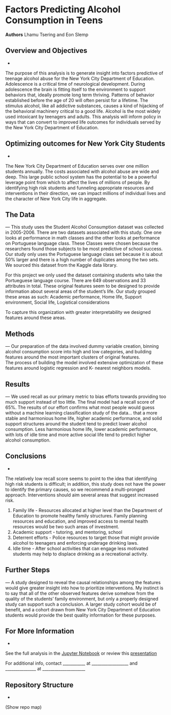 
# Factors Predicting Alcohol Consumption in Teens
**Authors** Lhamu Tsering and Eon Slemp

## Overview and Objectives
-
The purpose of this analysis is to generate insight into factors predictive of teenage alcohol abuse for the New York City Department of Education.   Adolescence is a critical time of neurological development.  During adolescence the brain is fitting itself to the environment to support behaviors that, ideally promote long term thriving.   Patterns of behavior established before the age of 20 will often persist for a lifetime.  The stimulus alcohol, like all addictive substances, causes a kind of hijacking of the behavioral machinery critical to a good life.   Alcohol is the most widely used intoxicant by teenagers and adults.   This analysis will inform policy in ways that can convert to improved life outcomes for individuals served by the New York City Department of Education.

## Optimizing outcomes for New York City Students
-
The New York City Department of Education serves over one million students annually.  The costs associated with alcohol abuse are wide and deep.  This large public school system has the potential to be a powerful leverage point from which to affect the lives of millions of people.  By identifying high risk students and funneling appropriate resources and interventions in their direction, we can impact millions of individual lives and the character of New York City life in aggregate.  

## The Data 
—
This study uses the Student Alcohol Consumption dataset was collected in 2005-2006.  There are two datasets associated with this study.  One one looks at performance in math classes and the other looks at performance on Portuguese language class.  These Classes were chosen because the researchers found those subjects to be most predictive of school success.  Our study only uses the Portuguese language class set because it is about 50% larger and there is a high number of duplicates among the two sets.   We sourced this dataset from the Kaggle data library.

For this project we only used the dataset containing students who take the Portueguese language course. There are 649 observations and 33 attributes in total.  These original features seem to be designed to provide information about several areas of the student’s life.  Our study grouped these areas as such:  Academic performance, Home life, Support environment, Social life, Logistical considerations

To capture this organization with greater interpretability we designed features around these areas.  

## Methods
—
Our preparation of the data involved dummy variable creation, binning alcohol consumption score into high and low categories, and building features around the most important clusters of original features.  
The process of building the model involved extensive optimization of these features around logistic regression and K- nearest neighbors models. 

## Results
—
We used recall as our primary metric to bias efforts towards providing too much support instead of too little.  The final model had a recall score of 65%. The results of our effort confirms what most people would guess without a machine learning classification study of the data… that a more stable and harmonious home life, higher academic performance, and solid support structures around the student tend to predict lower alcohol consumption.  Less harmonious home life, lower academic performance, with lots of idle time and more active social life tend to predict higher alcohol consumption. 

## Conclusions
-
The relatively low recall score seems to point to the idea that identifying high risk students is difficult; in addition, this study does not have the power to identify the primary causes, so we recommend a multi-pronged approach. Interventions should aim several areas that suggest increased risk.  

1.  Family life - Resources allocated at higher level than the Department of Education to promote healthy family structures.  Family planning resources and education, and improved access to mental health resources would be two such areas of investment.
2.  Academic support - tutoring, and mentoring, school
3.  Deterrent efforts - Police resources to target those that might provide alcohol to teenagers and enforcing underage drinking laws.
4.  Idle time - After school activities that can engage less motivated students may help to displace drinking as a recreational activity.

## Further Steps
—
A study designed to reveal the causal relationships among the features would give greater insight into how to prioritize interventions.  My instinct is to say that all of the other observed features derive somehow from the quality of the students’ family environment,  but only a properly designed study can support such a conclusion.  A larger study cohort would be of benefit, and a cohort drawn from New York City Department of Education students would provide the best quality information for these purposes.

## For More Information
-
See the full analysis in the [Jupyter Notebook](___________) or review this [presentation](____________________)

For additional info, contact ___________ at __________________ and _______________ at _____________________


## Repository Structure
-
(Show repo map)
